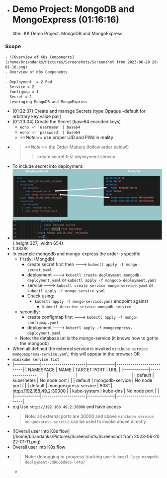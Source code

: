 - # Demo Project: MongoDB and MongoExpress  (01:16:16)
  title:: KK Demo Project: MongoDB and MongoExpress
### Scope
	- ![Overview of K8s Components](/home/briandanks/Pictures/Screenshots/Screenshot from 2023-06-20 20-01-16.png)
	- Overview of K8s Components
	-
	- Deployment  = 2 Pod
	- Service = 2
	- Configmap = 1
	- Secret = 1
	- Leveraging MongoDB and MongoExpress
- (01:22:37) Create and manage Secrets (type Opaque -default for arbitrary key:value pair)
- (01:23:04) Create the Secret (base64 encoded keys)
	- `echo -n 'username' | base64`
	- `echo -n 'password' | base64`
	- *==Note:==* use proper UID and PWd in reality
- >*==Note:==*  the Order Matters (follow order below!)
  >>create secret first
  deployment
  service
- To include secret into deployment:
- ![image.png](../assets/image_1686918180776_0.png){:height 327, :width 654}
- 1:38:08
- In example mongodb and mongo-express the order is specific
	- firstly: (Mongdb)
		- create secret first then ---> `kubectl apply -f mongo-secret.yaml`
		- deployment ---> `kubectl create deployment mongodb-deployment.yaml` or `kubectl apply -f mongodb-deployment.yaml`
		- service  ---> `kubectl create service mongo-service.yaml` or `kubectl apply -f mongo-service.yaml`
		- Check using:
			- `kubectl apply -f mongo-service.yaml`  endpoint against
				- `kubectl describe service mongodb-service`
	- secondly:
		- create configmap first ---> `kubectl apply -f mongo-configmap.yaml`
		- deployment  ---> `kubectl apply -f mongoexpress-deployment.yaml`
	- Note: the database url is the mongo-service (it knows how to get to the mongodb)
- When all defined the external service is invoked `minikube service mongoexpress-service.yaml`; this will appear in the browser  OR
- `minikube service list`
- |-------------|----------------------|--------------|---------------------------|
  |  NAMESPACE  |         NAME         | TARGET PORT  |            URL            |
  |-------------|----------------------|--------------|---------------------------|
  | default     | kubernetes           | No node port |                           |
  | default     | mongodb-service      | No node port |                           |
  | default     | mongoexpress-service |         8081 | http://192.168.49.2:30000 |
  | kube-system | kube-dns             | No node port |                           |
  |-------------|----------------------|--------------|---------------------------|
- e.g Use `http://192.168.49.2:30000` and have access
- >Note: all external ports are 30000 and above
  `minikube service mongoexpress-service` can be used to invoke above directly
- ![Overall user into K8s flow](/home/briandanks/Pictures/Screenshots/Screenshot from 2023-06-20 22-01-11.png)
- Overall user into K8s flow
- >Note: debugging or progress tracking use:
  `kubectl logs mongodb-deployment-5d966bd9d6-l44q7`
	-